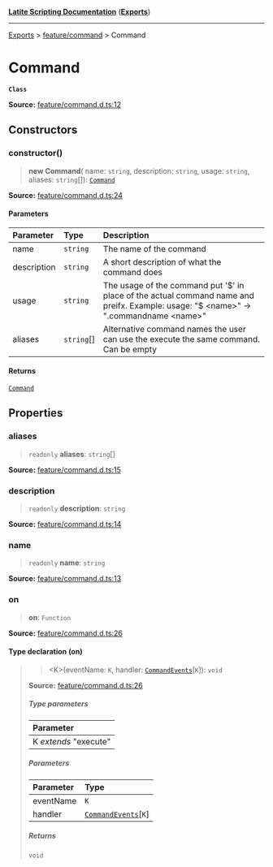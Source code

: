 [**Latite Scripting Documentation**](../../README.md) ([**Exports**](../../exports.md))

---

[Exports](../../exports.md) > [feature/command](../index.md) > Command

# Command

**`Class`**

**Source:** [feature/command.d.ts:12](https://github.com/LatiteScripting/latitescripting.github.io/blob/1c6b44e/definitions/feature/command.d.ts#L12)

## Constructors

### constructor()

> **new Command**(
> name: `string`,
> description: `string`,
> usage: `string`,
> aliases: `string`[]): [`Command`](class.Command.md)

**Source:** [feature/command.d.ts:24](https://github.com/LatiteScripting/latitescripting.github.io/blob/1c6b44e/definitions/feature/command.d.ts#L24)

#### Parameters

| Parameter   | Type       | Description                                                                                                                               |
| :---------- | :--------- | :---------------------------------------------------------------------------------------------------------------------------------------- |
| name        | `string`   | The name of the command                                                                                                                   |
| description | `string`   | A short description of what the command does                                                                                              |
| usage       | `string`   | The usage of the command put '$' in place of the actual command name and preifx. Example: usage: "$ \<name\>" -\> ".commandname \<name\>" |
| aliases     | `string`[] | Alternative command names the user can use the execute the same command. Can be empty                                                     |

#### Returns

[`Command`](class.Command.md)

## Properties

### aliases

> `readonly` **aliases**: `string`[]

**Source:** [feature/command.d.ts:15](https://github.com/LatiteScripting/latitescripting.github.io/blob/1c6b44e/definitions/feature/command.d.ts#L15)

### description

> `readonly` **description**: `string`

**Source:** [feature/command.d.ts:14](https://github.com/LatiteScripting/latitescripting.github.io/blob/1c6b44e/definitions/feature/command.d.ts#L14)

### name

> `readonly` **name**: `string`

**Source:** [feature/command.d.ts:13](https://github.com/LatiteScripting/latitescripting.github.io/blob/1c6b44e/definitions/feature/command.d.ts#L13)

### on

> **on**: `Function`

**Source:** [feature/command.d.ts:26](https://github.com/LatiteScripting/latitescripting.github.io/blob/1c6b44e/definitions/feature/command.d.ts#L26)

#### Type declaration (on)

> > \<K\>(eventName: `K`, handler: [`CommandEvents`](../interfaces/interface.CommandEvents.md)[`K`]): `void`
>
> **Source:** [feature/command.d.ts:26](https://github.com/LatiteScripting/latitescripting.github.io/blob/1c6b44e/definitions/feature/command.d.ts#L26)
>
> ##### Type parameters
>
> | Parameter             |
> | :-------------------- |
> | K _extends_ "execute" |
>
> ##### Parameters
>
> | Parameter | Type                                                             |
> | :-------- | :--------------------------------------------------------------- |
> | eventName | `K`                                                              |
> | handler   | [`CommandEvents`](../interfaces/interface.CommandEvents.md)[`K`] |
>
> ##### Returns
>
> `void`
